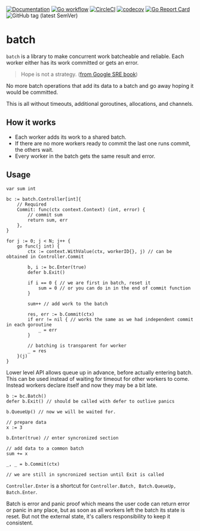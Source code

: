 [![Documentation](https://pkg.go.dev/badge/nikand.dev/go/batch)](https://pkg.go.dev/nikand.dev/go/batch?tab=doc)
[![Go workflow](https://github.com/nikandfor/batch/actions/workflows/go.yml/badge.svg)](https://github.com/nikandfor/batch/actions/workflows/go.yml)
[![CircleCI](https://circleci.com/gh/nikandfor/batch.svg?style=svg)](https://circleci.com/gh/nikandfor/batch)
[![codecov](https://codecov.io/gh/nikandfor/batch/tags/latest/graph/badge.svg)](https://codecov.io/gh/nikandfor/batch)
[![Go Report Card](https://goreportcard.com/badge/nikand.dev/go/batch)](https://goreportcard.com/report/nikand.dev/go/batch)
![GitHub tag (latest SemVer)](https://img.shields.io/github/v/tag/nikandfor/batch?sort=semver)

# batch

`batch` is a library to make concurrent work batcheable and reliable.
Each worker either has its work committed or gets an error.

> Hope is not a strategy. ([from Google SRE book](https://sre.google/sre-book/introduction/))

No more batch operations that add its data to a batch and go away hoping it would be committed.

This is all without timeouts, additional goroutines, allocations, and channels.

## How it works

* Each worker adds its work to a shared batch.
* If there are no more workers ready to commit the last one runs commit, the others wait.
* Every worker in the batch gets the same result and error.

## Usage

```
var sum int

bc := batch.Controller[int]{
	// Required
	Commit: func(ctx context.Context) (int, error) {
		// commit sum
		return sum, err
	},
}

for j := 0; j < N; j++ {
	go func(j int) {
		ctx := context.WithValue(ctx, workerID{}, j) // can be obtained in Controller.Commit

		b, i := bc.Enter(true)
		defer b.Exit()

		if i == 0 { // we are first in batch, reset it
			sum = 0 // or you can do in in the end of commit function
		}

		sum++ // add work to the batch

		res, err := b.Commit(ctx)
		if err != nil { // works the same as we had independent commit in each goroutine
			_ = err
		}

		// batching is transparent for worker
		_ = res
	}(j)
}
```

Lower level API allows queue up in advance, before actually entering batch.
This can be used instead of waiting for timeout for other workers to come.
Instead workers declare itself and now they may be a bit late.

```
b := bc.Batch()
defer b.Exit() // should be called with defer to outlive panics

b.QueueUp() // now we will be waited for.

// prepare data
x := 3

b.Enter(true) // enter syncronized section

// add data to a common batch
sum += x

_, _ = b.Commit(ctx)

// we are still in syncronized section until Exit is called
```

`Controller.Enter` is a shortcut for `Controller.Batch, Batch.QueueUp, Batch.Enter`.

Batch is error and panic proof which means the user code can return error or panic in any place,
but as soon as all workers left the batch its state is reset.
But not the external state, it's callers responsibility to keep it consistent.
